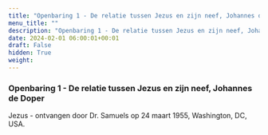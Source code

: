 ```yaml
---
title: "Openbaring 1 - De relatie tussen Jezus en zijn neef, Johannes de Doper"
menu_title: ""
description: "Openbaring 1 - De relatie tussen Jezus en zijn neef, Johannes de Doper"
date: 2024-02-01 06:00:01+00:01
draft: False
hidden: True
weight:
---
```

### Openbaring 1 - De relatie tussen Jezus en zijn neef, Johannes de Doper

Jezus - ontvangen door Dr. Samuels op 24 maart 1955, Washington, DC, USA.
